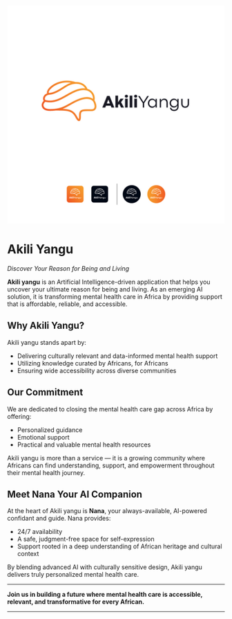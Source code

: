 
![AKILI-YANGU-logo-102415.jpg](https://github.com/Akili-Yangu/.github/blob/main/profile/AKILI%20YANGU%20logo_102415.jpg)


# **Akili Yangu**

*Discover Your Reason for Being and Living*

**Akili yangu** is an Artificial Intelligence-driven application that helps you uncover your ultimate reason for being and living. As an emerging AI solution, it is transforming mental health care in Africa by providing support that is affordable, reliable, and accessible.

## **Why Akili Yangu?**

Akili yangu stands apart by:

* Delivering culturally relevant and data-informed mental health support
* Utilizing knowledge curated by Africans, for Africans
* Ensuring wide accessibility across diverse communities

## **Our Commitment**

We are dedicated to closing the mental health care gap across Africa by offering:

* Personalized guidance
* Emotional support
* Practical and valuable mental health resources

Akili yangu is more than a service — it is a growing community where Africans can find understanding, support, and empowerment throughout their mental health journey.

## **Meet Nana Your AI Companion**

At the heart of Akili yangu is **Nana**, your always-available, AI-powered confidant and guide. Nana provides:

* 24/7 availability
* A safe, judgment-free space for self-expression
* Support rooted in a deep understanding of African heritage and cultural context

By blending advanced AI with culturally sensitive design, Akili yangu delivers truly personalized mental health care.

---

**Join us in building a future where mental health care is accessible, relevant, and transformative for every African.**

---

